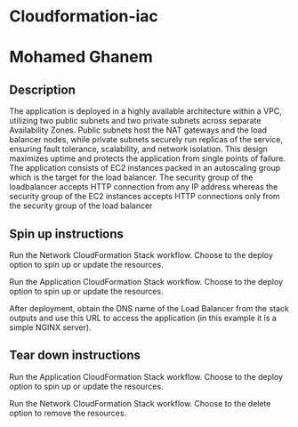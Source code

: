 # Cloudformation-iac
# Mohamed Ghanem

## Description
The application is deployed in a highly available architecture within a VPC, utilizing two public subnets and two private subnets across separate Availability Zones. Public subnets host the NAT gateways and the load balancer nodes, while private subnets securely run replicas of the service, ensuring fault tolerance, scalability, and network isolation. This design maximizes uptime and protects the application from single points of failure.
The application consists of EC2 instances packed in an autoscaling group which is the target for the load balancer.
The security group of the loadbalancer accepts HTTP connection from any IP address whereas the security group of
the EC2 instances accepts HTTP connections only from the security group of the load balancer


## Spin up instructions
Run the Network CloudFormation Stack workflow.
Choose to the deploy option to spin up or update the resources.

Run the Application CloudFormation Stack workflow.
Choose to the deploy option to spin up or update the resources.

After deployment, obtain the DNS name of the Load Balancer from the stack outputs
and use this URL to access the application (in this example it is a simple NGINX server).

## Tear down instructions

Run the Application CloudFormation Stack workflow.
Choose to the deploy option to spin up or update the resources.

Run the Network CloudFormation Stack workflow.
Choose to the delete option to remove the resources.